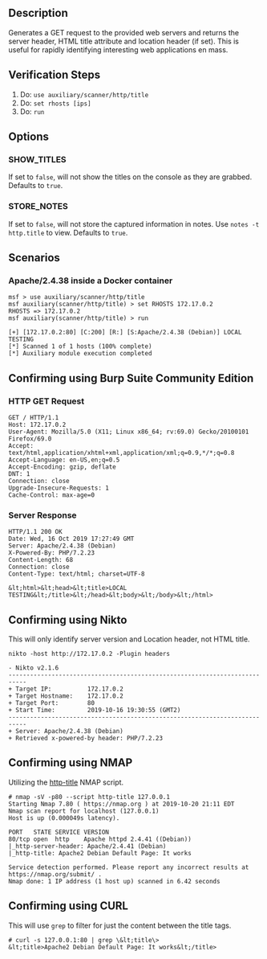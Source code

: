 ## Description

Generates a GET request to the provided web servers and returns the server header, HTML title attribute and location header (if set). This is useful for rapidly identifying interesting web applications en mass.

## Verification Steps

  1. Do: `use auxiliary/scanner/http/title`
  2. Do: `set rhosts [ips]`
  3. Do: `run`

## Options

### SHOW_TITLES

If set to `false`, will not show the titles on the console as they are grabbed. Defaults to `true`.

### STORE_NOTES

If set to `false`, will not store the captured information in notes. Use `notes -t http.title` to view. Defaults to `true`.

## Scenarios

### Apache/2.4.38 inside a Docker container

  ```
msf > use auxiliary/scanner/http/title
msf auxiliary(scanner/http/title) > set RHOSTS 172.17.0.2
RHOSTS => 172.17.0.2
msf auxiliary(scanner/http/title) > run

[+] [172.17.0.2:80] [C:200] [R:] [S:Apache/2.4.38 (Debian)] LOCAL TESTING
[*] Scanned 1 of 1 hosts (100% complete)
[*] Auxiliary module execution completed
  ```

## Confirming using Burp Suite Community Edition

### HTTP GET Request 

```
GET / HTTP/1.1
Host: 172.17.0.2
User-Agent: Mozilla/5.0 (X11; Linux x86_64; rv:69.0) Gecko/20100101 Firefox/69.0
Accept: text/html,application/xhtml+xml,application/xml;q=0.9,*/*;q=0.8
Accept-Language: en-US,en;q=0.5
Accept-Encoding: gzip, deflate
DNT: 1
Connection: close
Upgrade-Insecure-Requests: 1
Cache-Control: max-age=0
```

### Server Response

```
HTTP/1.1 200 OK
Date: Wed, 16 Oct 2019 17:27:49 GMT
Server: Apache/2.4.38 (Debian)
X-Powered-By: PHP/7.2.23
Content-Length: 68
Connection: close
Content-Type: text/html; charset=UTF-8

&lt;html>&lt;head>&lt;title>LOCAL TESTING&lt;/title>&lt;/head>&lt;body>&lt;/body>&lt;/html>
```

## Confirming using Nikto

This will only identify server version and Location header, not HTML title.

```
nikto -host http://172.17.0.2 -Plugin headers

- Nikto v2.1.6
---------------------------------------------------------------------------
+ Target IP:          172.17.0.2
+ Target Hostname:    172.17.0.2
+ Target Port:        80
+ Start Time:         2019-10-16 19:30:55 (GMT2)
---------------------------------------------------------------------------
+ Server: Apache/2.4.38 (Debian)
+ Retrieved x-powered-by header: PHP/7.2.23
```

## Confirming using NMAP

Utilizing the [http-title](https://nmap.org/nsedoc/scripts/http-title.html) NMAP script.

```
# nmap -sV -p80 --script http-title 127.0.0.1
Starting Nmap 7.80 ( https://nmap.org ) at 2019-10-20 21:11 EDT
Nmap scan report for localhost (127.0.0.1)
Host is up (0.000049s latency).

PORT   STATE SERVICE VERSION
80/tcp open  http    Apache httpd 2.4.41 ((Debian))
|_http-server-header: Apache/2.4.41 (Debian)
|_http-title: Apache2 Debian Default Page: It works

Service detection performed. Please report any incorrect results at https://nmap.org/submit/ .
Nmap done: 1 IP address (1 host up) scanned in 6.42 seconds
```

## Confirming using CURL

This will use `grep` to filter for just the content between the title tags.

```
# curl -s 127.0.0.1:80 | grep \&lt;title\>
&lt;title>Apache2 Debian Default Page: It works&lt;/title>
```
